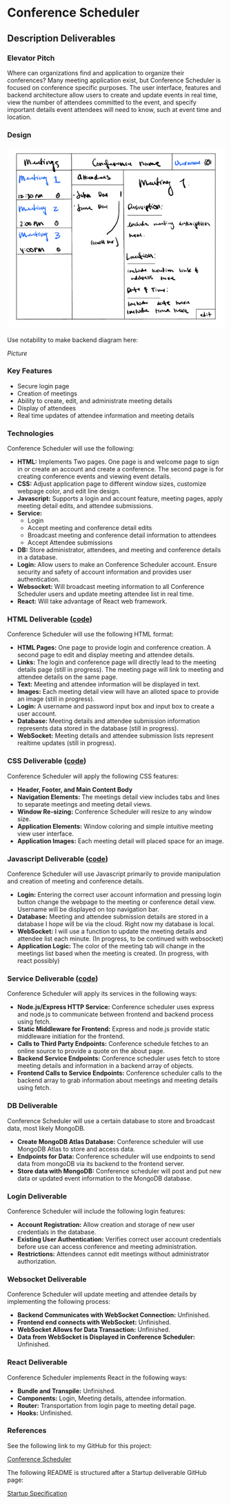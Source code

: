 # Conference Scheduler

## Description Deliverables

### Elevator Pitch

Where can organizations find and application to organize their conferences? Many meeting application exist, but Conference Scheduler is focused on conference specific purposes. The user interface, features and backend architecture allow users to create and update events in real time, view the number of attendees committed to the event, and specify important details event attendees will need to know, such at event time and location. 

### Design

![Design Image](Design.png)

Use notability to make backend diagram here:

*Picture*

### Key Features

+ Secure login page
+ Creation of meetings
+ Ability to create, edit, and administrate meeting details
+ Display of attendees
+ Real time updates of attendee information and meeting details


### Technologies

Conference Scheduler will use the following:

+ **HTML:** Implements Two pages. One page is and welcome page to sign in or create an account and create a conference. The second page is for creating conference events and viewing event details.
+ **CSS:** Adjust application page to different window sizes, customize webpage color, and edit line design. 
+ **Javascript:** Supports a login and account feature, meeting pages, apply meeting detail edits, and attendee submissions.
+ **Service:**
    + Login
    + Accept meeting and conference detail edits
    + Broadcast meeting and conference detail information to attendees
    + Accept Attendee submissions
+ **DB:** Store administrator, attendees, and meeting and conference details in a database.
+ **Login:** Allow users to make an Conference Scheduler account. Ensure security and safety of account information and provides user authentication.
+ **Websocket:** Will broadcast meeting information to all Conference Scheduler users and update meeting attendee list in real time.
+ **React:** Will take advantage of React web framework.

### HTML Deliverable ([code](https://github.com/sorentys/startup/tree/main/startup-service))

Conference Scheduler will use the following HTML format:

+ **HTML Pages:** One page to provide login and conference creation. A second page to edit and display meeting and attendee details.
+ **Links:** The login and conference page will directly lead to the meeting details page (still in progress). The meeting page will link to meeting and attendee details on the same page.
+ **Text:** Meeting and attendee information will be displayed in text.
+ **Images:** Each meeting detail view will have an alloted space to provide an image (still in progress).
+ **Login:** A username and password input box and input box to create a user account.
+ **Database:** Meeting details and attendee submission information represents data stored in the database (still in progress).
+ **WebSocket:** Meeting details and attendee submission lists represent realtime updates (still in progress).

### CSS Deliverable ([code](https://github.com/sorentys/startup/tree/main/startup-service))

Conference Scheduler will apply the following CSS features:

+ **Header, Footer, and Main Content Body**
+ **Navigation Elements:** The meetings detail view includes tabs and lines to separate meetings and meeting detail views.
+ **Window Re-sizing:** Conference Scheduler will resize to any window size.
+ **Application Elements:** Window coloring and simple intuitive meeting view user interface. 
+ **Application Images:** Each meeting detail will placed space for an image.

### Javascript Deliverable ([code](https://github.com/sorentys/startup/tree/main/startup-service))

Conference Scheduler will use Javascript primarily to provide manipulation and creation of meeting and conference details.

+ **Login:** Entering the correct user account information and pressing login button change the webpage to the meeting or conference detail view. Username will be displayed on top navigation bar.
+ **Database:** Meeting and attendee submission details are stored in a database I hope will be via the cloud. Right now my database is local.
+ **WebSocket:** I will use a function to update the meeting details and attendee list each minute. (In progress, to be continued with websocket)
+ **Application Logic:** The color of the meeting tab will change in the meetings list based when the meeting is created. (In progress, with react possibly)

### Service Deliverable ([code](https://github.com/sorentys/startup/tree/main/startup-service))

Conference Scheduler will apply its services in the following ways:

+ **Node.js/Express HTTP Service:** Conference scheduler uses express and node.js to communicate between frontend and backend process using fetch.
+ **Static Middleware for Frontend:** Express and node.js provide static middleware initiation for the frontend.
+ **Calls to Third Party Endpoints:** Conference schedule fetches to an online source to provide a quote on the about page.
+ **Backend Service Endpoints:** Conference scheduler uses fetch to store meeting details and information in a backend array of objects.
+ **Frontend Calls to Service Endpoints:** Conference scheduler calls to the backend array to grab information about meetings and meeting details using fetch.

### DB Deliverable

Conference Scheduler will use a certain database to store and broadcast data, most likely MongoDB.

+ **Create MongoDB Atlas Database:** Conference scheduler will use MongoDB Atlas to store and access data.
+ **Endpoints for Data:** Conference scheduler will use endpoints to send data from mongoDB via its backend to the frontend server.
+ **Store data with MongoDB:** Conference scheduler will post and put new data or updated event information to the MongoDB database.

### Login Deliverable

Conference Scheduler will include the following login features:

+ **Account Registration:** Allow creation and storage of new user credentials in the database.
+ **Existing User Authentication:** Verifies correct user account credentials before use can access conference and meeting administration.
+ **Restrictions:** Attendees cannot edit meetings without administrator authorization.

### Websocket Deliverable

Conference Scheduler will update meeting and attendee details by implementing the following process:

+ **Backend Communicates with WebSocket Connection:** Unfinished.
+ **Frontend end connects with WebSocket:** Unfinished.
+ **WebSocket Allows for Data Transaction:** Unfinished.
+ **Data from WebSocket is Displayed in Conference Scheduler:** Unfinished.

### React Deliverable

Conference Scheduler implements React in the following ways:

+ **Bundle and Transpile:** Unfinished.
+ **Components:** Login, Meeting details, attendee information.
+ **Router:** Transportation from login page to meeting detail page.
+ **Hooks:** Unfinished. 
### References

See the following link to my GitHub for this project:

[Conference Scheduler](https://github.com/sorentys/startup)

The following README is structured after a Startup deliverable GitHub page:

[Startup Specification](https://github.com/webprogramming260/.github/blob/main/profile/essentials/startupSpec/startupSpec.md)
